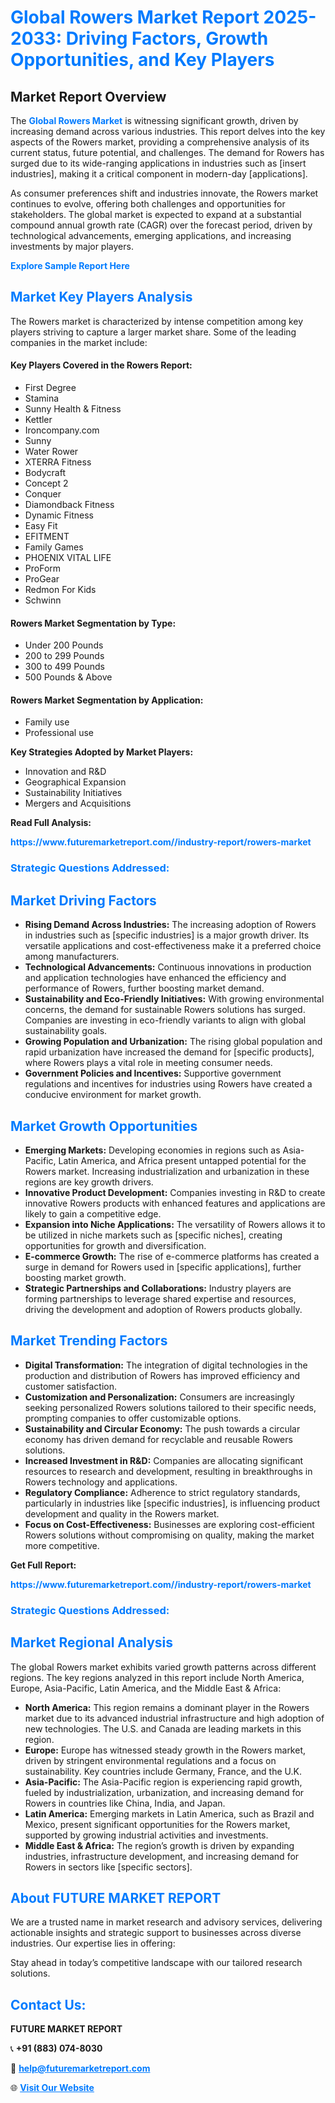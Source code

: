 <h1 style="color: #007BFF;">Global Rowers Market Report 2025-2033: Driving Factors, Growth Opportunities, and Key Players</h1>

<section id="overview">
<h2>Market Report Overview</h2>
<p>The <a href="https://www.futuremarketreport.com//industry-report/rowers-market" style="color: #007BFF; text-decoration: none;"><strong>Global Rowers Market</strong></a> is witnessing significant growth, driven by increasing demand across various industries. This report delves into the key aspects of the Rowers market, providing a comprehensive analysis of its current status, future potential, and challenges. The demand for Rowers has surged due to its wide-ranging applications in industries such as [insert industries], making it a critical component in modern-day [applications].</p>
<p>As consumer preferences shift and industries innovate, the Rowers market continues to evolve, offering both challenges and opportunities for stakeholders. The global market is expected to expand at a substantial compound annual growth rate (CAGR) over the forecast period, driven by technological advancements, emerging applications, and increasing investments by major players.</p>
</section>

<section id="overview">
<p><a href="https://www.futuremarketreport.com//request-sample/reportId=47593" style="color: #007BFF; text-decoration: none;"><strong>Explore Sample Report Here</strong></a></p>
</section>

<section id="key-players">
<h2 style="color: #007BFF;">Market Key Players Analysis</h2>
<p>The Rowers market is characterized by intense competition among key players striving to capture a larger market share. Some of the leading companies in the market include:</p>
<h4>Key Players Covered in the Rowers Report:</h4>
<ul><li>First Degree</li><li>Stamina</li><li>Sunny Health &amp; Fitness</li><li>Kettler</li><li>Ironcompany.com</li><li>Sunny</li><li>Water Rower</li><li>XTERRA Fitness</li><li>Bodycraft</li><li>Concept 2</li><li>Conquer</li><li>Diamondback Fitness</li><li>Dynamic Fitness</li><li>Easy Fit</li><li>EFITMENT</li><li>Family Games</li><li>PHOENIX VITAL LIFE</li><li>ProForm</li><li>ProGear</li><li>Redmon For Kids</li><li>Schwinn</li></ul>
<h4>Rowers Market Segmentation by Type:</h4>
<ul><li>Under 200 Pounds</li><li>200 to 299 Pounds</li><li>300 to 499 Pounds</li><li>500 Pounds &amp; Above</li></ul>

<h4>Rowers Market Segmentation by Application:</h4>
<ul><li>Family use</li><li>Professional use</li></ul>
<p><strong>Key Strategies Adopted by Market Players:</strong></p>
<ul>
<li>Innovation and R&D</li>
<li>Geographical Expansion</li>
<li>Sustainability Initiatives</li>
<li>Mergers and Acquisitions</li>
</ul>
</section>

<section>
<p><strong>Read Full Analysis: </strong></p><a href="https://www.futuremarketreport.com//industry-report/rowers-market" style="color: #007BFF; text-decoration: none;"><strong>https://www.futuremarketreport.com//industry-report/rowers-market</strong></a>
<h3 style="color: #007BFF;">Strategic Questions Addressed:</h3>
</section>

<section id="driving-factors">
<h2 style="color: #007BFF;">Market Driving Factors</h2>
<ul>
<li><strong>Rising Demand Across Industries:</strong> The increasing adoption of Rowers in industries such as [specific industries] is a major growth driver. Its versatile applications and cost-effectiveness make it a preferred choice among manufacturers.</li>
<li><strong>Technological Advancements:</strong> Continuous innovations in production and application technologies have enhanced the efficiency and performance of Rowers, further boosting market demand.</li>
<li><strong>Sustainability and Eco-Friendly Initiatives:</strong> With growing environmental concerns, the demand for sustainable Rowers solutions has surged. Companies are investing in eco-friendly variants to align with global sustainability goals.</li>
<li><strong>Growing Population and Urbanization:</strong> The rising global population and rapid urbanization have increased the demand for [specific products], where Rowers plays a vital role in meeting consumer needs.</li>
<li><strong>Government Policies and Incentives:</strong> Supportive government regulations and incentives for industries using Rowers have created a conducive environment for market growth.</li>
</ul>
</section>

<section id="growth-opportunities">
<h2 style="color: #007BFF;">Market Growth Opportunities</h2>
<ul>
<li><strong>Emerging Markets:</strong> Developing economies in regions such as Asia-Pacific, Latin America, and Africa present untapped potential for the Rowers market. Increasing industrialization and urbanization in these regions are key growth drivers.</li>
<li><strong>Innovative Product Development:</strong> Companies investing in R&D to create innovative Rowers products with enhanced features and applications are likely to gain a competitive edge.</li>
<li><strong>Expansion into Niche Applications:</strong> The versatility of Rowers allows it to be utilized in niche markets such as [specific niches], creating opportunities for growth and diversification.</li>
<li><strong>E-commerce Growth:</strong> The rise of e-commerce platforms has created a surge in demand for Rowers used in [specific applications], further boosting market growth.</li>
<li><strong>Strategic Partnerships and Collaborations:</strong> Industry players are forming partnerships to leverage shared expertise and resources, driving the development and adoption of Rowers products globally.</li>
</ul>
</section>

<section id="trending-factors">
<h2 style="color: #007BFF;">Market Trending Factors</h2>
<ul>
<li><strong>Digital Transformation:</strong> The integration of digital technologies in the production and distribution of Rowers has improved efficiency and customer satisfaction.</li>
<li><strong>Customization and Personalization:</strong> Consumers are increasingly seeking personalized Rowers solutions tailored to their specific needs, prompting companies to offer customizable options.</li>
<li><strong>Sustainability and Circular Economy:</strong> The push towards a circular economy has driven demand for recyclable and reusable Rowers solutions.</li>
<li><strong>Increased Investment in R&D:</strong> Companies are allocating significant resources to research and development, resulting in breakthroughs in Rowers technology and applications.</li>
<li><strong>Regulatory Compliance:</strong> Adherence to strict regulatory standards, particularly in industries like [specific industries], is influencing product development and quality in the Rowers market.</li>
<li><strong>Focus on Cost-Effectiveness:</strong> Businesses are exploring cost-efficient Rowers solutions without compromising on quality, making the market more competitive.</li>
</ul>
</section>

<section>
<p><strong>Get Full Report: </strong></p><a href="https://www.futuremarketreport.com//industry-report/rowers-market" style="color: #007BFF; text-decoration: none;"><strong>https://www.futuremarketreport.com//industry-report/rowers-market</strong></a>
<h3 style="color: #007BFF;">Strategic Questions Addressed:</h3>
</section>


<section id="regional-analysis">
<h2 style="color: #007BFF;">Market Regional Analysis</h2>
<p>The global Rowers market exhibits varied growth patterns across different regions. The key regions analyzed in this report include North America, Europe, Asia-Pacific, Latin America, and the Middle East & Africa:</p>
<ul>
<li><strong>North America:</strong> This region remains a dominant player in the Rowers market due to its advanced industrial infrastructure and high adoption of new technologies. The U.S. and Canada are leading markets in this region.</li>
<li><strong>Europe:</strong> Europe has witnessed steady growth in the Rowers market, driven by stringent environmental regulations and a focus on sustainability. Key countries include Germany, France, and the U.K.</li>
<li><strong>Asia-Pacific:</strong> The Asia-Pacific region is experiencing rapid growth, fueled by industrialization, urbanization, and increasing demand for Rowers in countries like China, India, and Japan.</li>
<li><strong>Latin America:</strong> Emerging markets in Latin America, such as Brazil and Mexico, present significant opportunities for the Rowers market, supported by growing industrial activities and investments.</li>
<li><strong>Middle East & Africa:</strong> The region’s growth is driven by expanding industries, infrastructure development, and increasing demand for Rowers in sectors like [specific sectors].</li>
</ul>
</section>

<footer>
<h2 style="color: #007BFF;">About FUTURE MARKET REPORT</h2>
<p>We are a trusted name in market research and advisory services, delivering actionable insights and strategic support to businesses across diverse industries. Our expertise lies in offering:</p>

<p>Stay ahead in today’s competitive landscape with our tailored research solutions.</p>

<h2 style="color: #007BFF;">Contact Us:</h2>
<p><strong>FUTURE MARKET REPORT</strong></p>
<p>📞 <strong>+91 (883) 074-8030</strong></p>
<p>📧 <strong><a href="mailto:help@futuremarketreport.com" style="color: #007BFF;">help@futuremarketreport.com</a></strong></p>
<p>🌐 <strong><a href="https://www.futuremarketreport.com/" style="color: #007BFF;">Visit Our Website</a></strong></p>
</footer>